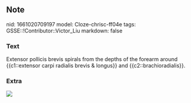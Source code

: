 ## Note
nid: 1661020709197
model: Cloze-chrisc-ff04e
tags: GSSE::!Contributor::Victor_Liu
markdown: false

### Text
Extensor pollicis brevis spirals from the depths of the forearm around {{c1::extensor carpi radialis brevis & longus}} and {{c2::brachioradialis}}.

### Extra
<img src="paste-c049ba041491939d8bcd76ae4fc59fb263a9ad98.jpg">
